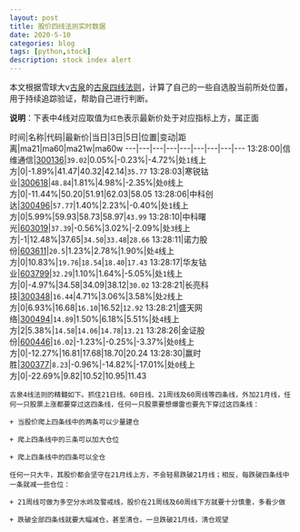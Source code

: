 ```yaml
---
layout: post
title: 股价四线法则实时数据
date: 2020-5-10
categories: blog
tags: [python,stock]
description: stock index alert
---
```



本文根据雪球大v[古泉](https://xueqiu.com/u/7148646888)的[古泉四线法则](https://xueqiu.com/7148646888/130498192)，计算了自己的一些自选股当前所处位置，用于持续追踪验证，帮助自己进行判断。

**说明**：下表中4线对应取值为`红色`表示最新价处于对应指标上方，属正面

时间|名称|代码|最新价|当日|3日|5日|位置|变动|距离|ma21|ma60|ma21w|ma60w
---|---|---|---|---|---|---|---|---
13:28:00|信维通信|[300136](https://xueqiu.com/S/SZ300136)|`39.02`|0.05%|-0.23%|-4.72%|处`1`线上方|0|-1.89%|41.47|40.32|42.14|`35.77`
13:28:03|寒锐钴业|[300618](https://xueqiu.com/S/SZ300618)|`48.84`|1.81%|4.98%|-2.35%|处`0`线上方|0|-11.44%|50.20|51.91|62.03|58.05
13:28:06|中科创达|[300496](https://xueqiu.com/S/SZ300496)|`57.77`|1.40%|2.23%|-0.40%|处`1`线上方|0|5.99%|59.93|58.73|58.97|`43.99`
13:28:10|中科曙光|[603019](https://xueqiu.com/S/SH603019)|`37.39`|-0.56%|3.02%|-2.09%|处`3`线上方|-1|12.48%|37.65|`34.50`|`33.48`|`28.66`
13:28:11|诺力股份|[603611](https://xueqiu.com/S/SH603611)|`20.5`|1.23%|2.78%|1.90%|处`4`线上方|0|10.83%|`19.76`|`18.54`|`18.40`|`17.43`
13:28:17|华友钴业|[603799](https://xueqiu.com/S/SH603799)|`32.29`|1.10%|1.64%|-5.05%|处`1`线上方|0|-4.97%|34.58|34.09|38.12|`30.02`
13:28:21|长亮科技|[300348](https://xueqiu.com/S/SZ300348)|`16.44`|4.71%|3.06%|3.58%|处`2`线上方|0|6.93%|16.68|`16.10`|16.52|`12.92`
13:28:21|盛天网络|[300494](https://xueqiu.com/S/SZ300494)|`14.89`|1.50%|6.18%|5.51%|处`4`线上方|2|5.38%|`14.58`|`14.06`|`14.78`|`13.21`
13:28:26|金证股份|[600446](https://xueqiu.com/S/SH600446)|`16.02`|-1.23%|-0.25%|-3.37%|处`0`线上方|0|-12.27%|16.81|17.68|18.70|20.24
13:28:30|赢时胜|[300377](https://xueqiu.com/S/SZ300377)|`8.23`|-0.96%|-14.82%|-17.01%|处`0`线上方|0|-22.69%|9.82|10.52|10.95|11.43

```
古泉4线法则的精髓如下。抓住21日线、60日线、21周线及60周线等四条线，外加21月线，任何一只股票上涨都要穿过这四条线，任何一只股票要想爆雷也要先下穿过这四条线：

+ 当股价爬上四条线中的两条可以少量建仓

+ 爬上四条线中的三条可以加大仓位

+ 爬上四条线中的四条可以全仓

任何一只大牛，其股价都会坚守在21月线上方，不会轻易跌破21月线；相反，每跌破四条线中一条就减一些仓位：

+ 21周线可做为多空分水岭及警戒线，股价在21周线及60周线下方就要十分慎重，多看少做

+ 跌破全部四条线就要大幅减仓，甚至清仓，一旦跌破21月线，清仓观望
```
